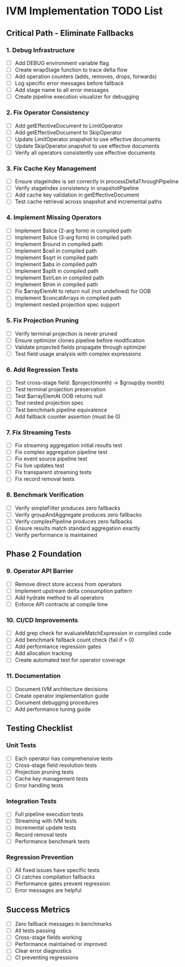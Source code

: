 # IVM Implementation TODO List

## Critical Path - Eliminate Fallbacks

### 1. Debug Infrastructure

- [ ] Add DEBUG environment variable flag
- [ ] Create wrapStage function to trace delta flow
- [ ] Add operation counters (adds, removes, drops, forwards)
- [ ] Log specific error messages before fallback
- [ ] Add stage name to all error messages
- [ ] Create pipeline execution visualizer for debugging

### 2. Fix Operator Consistency

- [ ] Add getEffectiveDocument to LimitOperator
- [ ] Add getEffectiveDocument to SkipOperator
- [ ] Update LimitOperator.snapshot to use effective documents
- [ ] Update SkipOperator.snapshot to use effective documents
- [ ] Verify all operators consistently use effective documents

### 3. Fix Cache Key Management

- [ ] Ensure stageIndex is set correctly in processDeltaThroughPipeline
- [ ] Verify stageIndex consistency in snapshotPipeline
- [ ] Add cache key validation in getEffectiveDocument
- [ ] Test cache retrieval across snapshot and incremental paths

### 4. Implement Missing Operators

- [ ] Implement $slice (2-arg form) in compiled path
- [ ] Implement $slice (3-arg form) in compiled path
- [ ] Implement $round in compiled path
- [ ] Implement $ceil in compiled path
- [ ] Implement $sqrt in compiled path
- [ ] Implement $abs in compiled path
- [ ] Implement $split in compiled path
- [ ] Implement $strLen in compiled path
- [ ] Implement $trim in compiled path
- [ ] Fix $arrayElemAt to return null (not undefined) for OOB
- [ ] Implement $concatArrays in compiled path
- [ ] Implement nested projection spec support

### 5. Fix Projection Pruning

- [ ] Verify terminal projection is never pruned
- [ ] Ensure optimizer clones pipeline before modification
- [ ] Validate projected fields propagate through optimizer
- [ ] Test field usage analysis with complex expressions

### 6. Add Regression Tests

- [ ] Test cross-stage field: $project(month) → $group(by month)
- [ ] Test terminal projection preservation
- [ ] Test $arrayElemAt OOB returns null
- [ ] Test nested projection spec
- [ ] Test benchmark pipeline equivalence
- [ ] Add fallback counter assertion (must be 0)

### 7. Fix Streaming Tests

- [ ] Fix streaming aggregation initial results test
- [ ] Fix complex aggregation pipeline test
- [ ] Fix event source pipeline test
- [ ] Fix live updates test
- [ ] Fix transparent streaming tests
- [ ] Fix record removal tests

### 8. Benchmark Verification

- [ ] Verify simpleFilter produces zero fallbacks
- [ ] Verify groupAndAggregate produces zero fallbacks
- [ ] Verify complexPipeline produces zero fallbacks
- [ ] Ensure results match standard aggregation exactly
- [ ] Verify performance is maintained

## Phase 2 Foundation

### 9. Operator API Barrier

- [ ] Remove direct store access from operators
- [ ] Implement upstream delta consumption pattern
- [ ] Add hydrate method to all operators
- [ ] Enforce API contracts at compile time

### 10. CI/CD Improvements

- [ ] Add grep check for evaluateMatchExpression in compiled code
- [ ] Add benchmark fallback count check (fail if > 0)
- [ ] Add performance regression gates
- [ ] Add allocation tracking
- [ ] Create automated test for operator coverage

### 11. Documentation

- [ ] Document IVM architecture decisions
- [ ] Create operator implementation guide
- [ ] Document debugging procedures
- [ ] Add performance tuning guide

## Testing Checklist

### Unit Tests

- [ ] Each operator has comprehensive tests
- [ ] Cross-stage field resolution tests
- [ ] Projection pruning tests
- [ ] Cache key management tests
- [ ] Error handling tests

### Integration Tests

- [ ] Full pipeline execution tests
- [ ] Streaming with IVM tests
- [ ] Incremental update tests
- [ ] Record removal tests
- [ ] Performance benchmark tests

### Regression Prevention

- [ ] All fixed issues have specific tests
- [ ] CI catches compilation fallbacks
- [ ] Performance gates prevent regression
- [ ] Error messages are helpful

## Success Metrics

- [ ] Zero fallback messages in benchmarks
- [ ] All tests passing
- [ ] Cross-stage fields working
- [ ] Performance maintained or improved
- [ ] Clear error diagnostics
- [ ] CI preventing regressions
